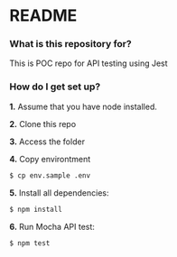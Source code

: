 # README #

### What is this repository for? ###

This is POC repo for API testing using Jest

### How do I get set up? ###

**1.** Assume that you have node installed.

**2.** Clone this repo

**3.** Access the folder

**4.** Copy environtment
```sh
$ cp env.sample .env
```

**5.** Install all dependencies:
```sh
$ npm install
```

**6.** Run Mocha API test:
```sh
$ npm test
```
